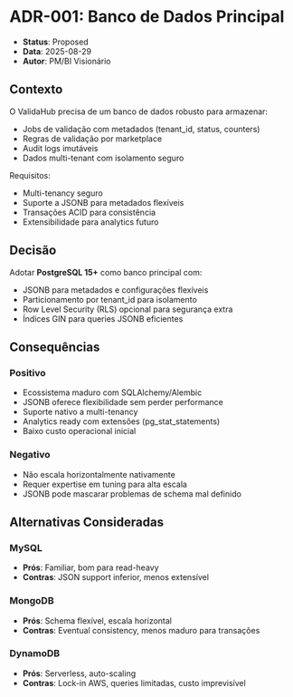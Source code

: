 # ADR-001: Banco de Dados Principal

- **Status**: Proposed
- **Data**: 2025-08-29
- **Autor**: PM/BI Visionário

## Contexto

O ValidaHub precisa de um banco de dados robusto para armazenar:
- Jobs de validação com metadados (tenant_id, status, counters)
- Regras de validação por marketplace
- Audit logs imutáveis
- Dados multi-tenant com isolamento seguro

Requisitos:
- Multi-tenancy seguro
- Suporte a JSONB para metadados flexíveis
- Transações ACID para consistência
- Extensibilidade para analytics futuro

## Decisão

Adotar **PostgreSQL 15+** como banco principal com:
- JSONB para metadados e configurações flexíveis
- Particionamento por tenant_id para isolamento
- Row Level Security (RLS) opcional para segurança extra
- Índices GIN para queries JSONB eficientes

## Consequências

### Positivo
- Ecossistema maduro com SQLAlchemy/Alembic
- JSONB oferece flexibilidade sem perder performance
- Suporte nativo a multi-tenancy
- Analytics ready com extensões (pg_stat_statements)
- Baixo custo operacional inicial

### Negativo
- Não escala horizontalmente nativamente
- Requer expertise em tuning para alta escala
- JSONB pode mascarar problemas de schema mal definido

## Alternativas Consideradas

### MySQL
- **Prós**: Familiar, bom para read-heavy
- **Contras**: JSON support inferior, menos extensível

### MongoDB
- **Prós**: Schema flexível, escala horizontal
- **Contras**: Eventual consistency, menos maduro para transações

### DynamoDB
- **Prós**: Serverless, auto-scaling
- **Contras**: Lock-in AWS, queries limitadas, custo imprevisível